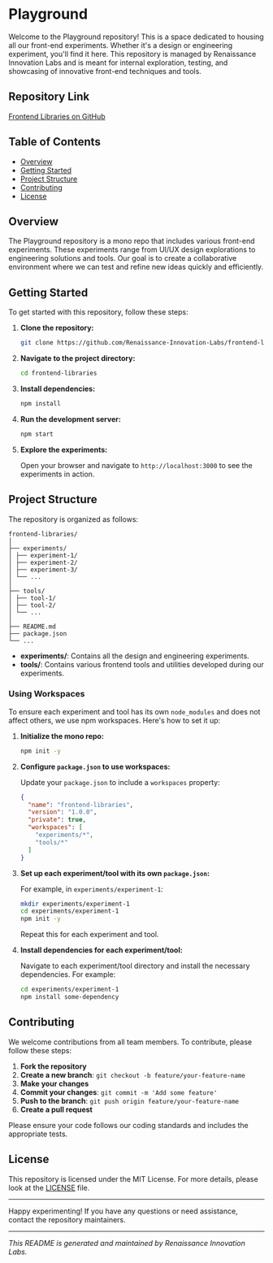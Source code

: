 # Playground

Welcome to the Playground repository! This is a space dedicated to housing all our front-end experiments. Whether it's a design or engineering experiment, you'll find it here. This repository is managed by Renaissance Innovation Labs and is meant for internal exploration, testing, and showcasing of innovative front-end techniques and tools.

## Repository Link

[Frontend Libraries on GitHub](https://github.com/Renaissance-Innovation-Labs/frontend-libraries)

## Table of Contents

- [Overview](#overview)
- [Getting Started](#getting-started)
- [Project Structure](#project-structure)
- [Contributing](#contributing)
- [License](#license)

## Overview

The Playground repository is a mono repo that includes various front-end experiments. These experiments range from UI/UX design explorations to engineering solutions and tools. Our goal is to create a collaborative environment where we can test and refine new ideas quickly and efficiently.

## Getting Started

To get started with this repository, follow these steps:

1. **Clone the repository:**

    ```bash
    git clone https://github.com/Renaissance-Innovation-Labs/frontend-libraries.git
    ```

2. **Navigate to the project directory:**

    ```bash
    cd frontend-libraries
    ```

3. **Install dependencies:**

    ```bash
    npm install
    ```

4. **Run the development server:**

    ```bash
    npm start
    ```

5. **Explore the experiments:**

    Open your browser and navigate to `http://localhost:3000` to see the experiments in action.

## Project Structure

The repository is organized as follows:

```
frontend-libraries/
│
├── experiments/
│ ├── experiment-1/
│ ├── experiment-2/
│ ├── experiment-3/
│ └── ...
│
├── tools/
│ ├── tool-1/
│ ├── tool-2/
│ └── ...
│
├── README.md
├── package.json
└── ...
```


- **experiments/**: Contains all the design and engineering experiments.
- **tools/**: Contains various frontend tools and utilities developed during our experiments.

### Using Workspaces

To ensure each experiment and tool has its own `node_modules` and does not affect others, we use npm workspaces. Here's how to set it up:

1. **Initialize the mono repo:**

    ```bash
    npm init -y
    ```

2. **Configure `package.json` to use workspaces:**

    Update your `package.json` to include a `workspaces` property:

    ```json
    {
      "name": "frontend-libraries",
      "version": "1.0.0",
      "private": true,
      "workspaces": [
        "experiments/*",
        "tools/*"
      ]
    }
    ```

3. **Set up each experiment/tool with its own `package.json`:**

    For example, in `experiments/experiment-1`:

    ```bash
    mkdir experiments/experiment-1
    cd experiments/experiment-1
    npm init -y
    ```

    Repeat this for each experiment and tool.

4. **Install dependencies for each experiment/tool:**

    Navigate to each experiment/tool directory and install the necessary dependencies. For example:

    ```bash
    cd experiments/experiment-1
    npm install some-dependency
    ```

## Contributing

We welcome contributions from all team members. To contribute, please follow these steps:

1. **Fork the repository**
2. **Create a new branch**: `git checkout -b feature/your-feature-name`
3. **Make your changes**
4. **Commit your changes**: `git commit -m 'Add some feature'`
5. **Push to the branch**: `git push origin feature/your-feature-name`
6. **Create a pull request**

Please ensure your code follows our coding standards and includes the appropriate tests.

## License

This repository is licensed under the MIT License. For more details, please look at the [LICENSE](LICENSE) file.

---

Happy experimenting! If you have any questions or need assistance, contact the repository maintainers.

---

_This README is generated and maintained by Renaissance Innovation Labs._
